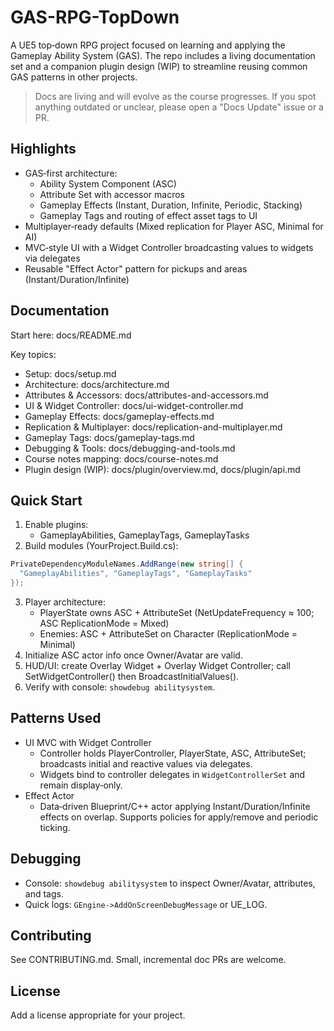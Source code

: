 # GAS-RPG-TopDown

A UE5 top‑down RPG project focused on learning and applying the Gameplay Ability System (GAS). The repo includes a living documentation set and a companion plugin design (WIP) to streamline reusing common GAS patterns in other projects.

> Docs are living and will evolve as the course progresses. If you spot anything outdated or unclear, please open a "Docs Update" issue or a PR.

## Highlights

- GAS‑first architecture:
  - Ability System Component (ASC)
  - Attribute Set with accessor macros
  - Gameplay Effects (Instant, Duration, Infinite, Periodic, Stacking)
  - Gameplay Tags and routing of effect asset tags to UI
- Multiplayer‑ready defaults (Mixed replication for Player ASC, Minimal for AI)
- MVC‑style UI with a Widget Controller broadcasting values to widgets via delegates
- Reusable "Effect Actor" pattern for pickups and areas (Instant/Duration/Infinite)

## Documentation

Start here: docs/README.md

Key topics:
- Setup: docs/setup.md
- Architecture: docs/architecture.md
- Attributes & Accessors: docs/attributes-and-accessors.md
- UI & Widget Controller: docs/ui-widget-controller.md
- Gameplay Effects: docs/gameplay-effects.md
- Replication & Multiplayer: docs/replication-and-multiplayer.md
- Gameplay Tags: docs/gameplay-tags.md
- Debugging & Tools: docs/debugging-and-tools.md
- Course notes mapping: docs/course-notes.md
- Plugin design (WIP): docs/plugin/overview.md, docs/plugin/api.md

## Quick Start

1) Enable plugins:
   - GameplayAbilities, GameplayTags, GameplayTasks
2) Build modules (YourProject.Build.cs):
```csharp
PrivateDependencyModuleNames.AddRange(new string[] {
  "GameplayAbilities", "GameplayTags", "GameplayTasks"
});
```
3) Player architecture:
   - PlayerState owns ASC + AttributeSet (NetUpdateFrequency ≈ 100; ASC ReplicationMode = Mixed)
   - Enemies: ASC + AttributeSet on Character (ReplicationMode = Minimal)
4) Initialize ASC actor info once Owner/Avatar are valid.
5) HUD/UI: create Overlay Widget + Overlay Widget Controller; call SetWidgetController() then BroadcastInitialValues().
6) Verify with console: `showdebug abilitysystem`.

## Patterns Used

- UI MVC with Widget Controller
  - Controller holds PlayerController, PlayerState, ASC, AttributeSet; broadcasts initial and reactive values via delegates.
  - Widgets bind to controller delegates in `WidgetControllerSet` and remain display‑only.
- Effect Actor
  - Data‑driven Blueprint/C++ actor applying Instant/Duration/Infinite effects on overlap. Supports policies for apply/remove and periodic ticking.

## Debugging

- Console: `showdebug abilitysystem` to inspect Owner/Avatar, attributes, and tags.
- Quick logs: `GEngine->AddOnScreenDebugMessage` or UE_LOG.

## Contributing

See CONTRIBUTING.md. Small, incremental doc PRs are welcome.

## License

Add a license appropriate for your project.
